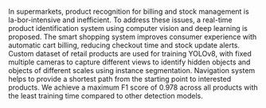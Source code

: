 In supermarkets, product recognition for billing and stock management is la-bor-intensive and inefficient. To address these issues, a real-time product identification system using computer vision and deep learning is proposed. The smart shopping system improves consumer experience with automatic cart billing, reducing checkout time and stock update alerts. Custom dataset of retail products are used for training YOLOv8, with fixed multiple cameras to capture different views to identify hidden objects and objects of different scales using instance segmentation. Navigation system helps to provide a shortest path from the starting point to interested products. We achieve a maximum F1 score of 0.978 across all products with the least training time compared to other detection models.
